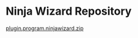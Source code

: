 # Ninja Wizard Repository

<a href="plugin.program.ninjawizard.zip">plugin.program.ninjawizard.zip</a>
